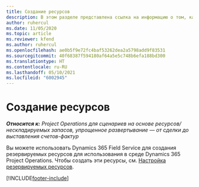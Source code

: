 ```yaml
---
title: Создание ресурсов
description: В этом разделе представлена ссылка на информацию о том, как создавать резервируемые ресурсы.
author: ruhercul
ms.date: 11/05/2020
ms.topic: article
ms.reviewer: kfend
ms.author: ruhercul
ms.openlocfilehash: ae0b5f9e72fc4baf53262dea2a5798add9f83531
ms.sourcegitcommit: 40f68387f594180af64a5e5c748b6efa188bd300
ms.translationtype: HT
ms.contentlocale: ru-RU
ms.lasthandoff: 05/10/2021
ms.locfileid: "6002945"
---
```

# <a name="create-resources"></a>Создание ресурсов

_**Относится к:** Project Operations для сценариев на основе ресурсов/нескладируемых запасов, упрощенное развертывание — от сделки до выставления счетов-фактур_

Вы можете использовать Dynamics 365 Field Service для создания резервируемых ресурсов для использования в среде Dynamics 365 Project Operations. Чтобы создать эти ресурсы, см. [Настройка резервируемых ресурсов](/dynamics365/field-service/set-up-bookable-resources).


[!INCLUDE[footer-include](../includes/footer-banner.md)]